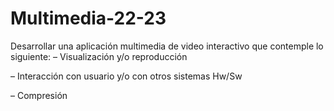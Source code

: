 # Multimedia-22-23

Desarrollar una aplicación multimedia de video interactivo que contemple lo
siguiente:
  – Visualización y/o reproducción
  
  – Interacción con usuario y/o con otros sistemas Hw/Sw
  
  – Compresión
